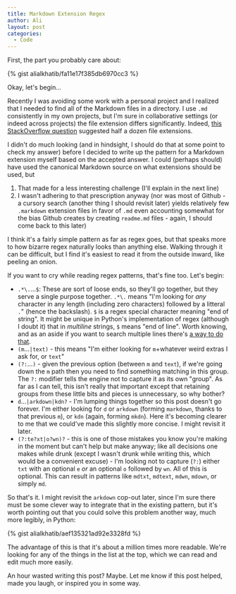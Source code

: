 ```yaml
---
title: Markdown Extension Regex
author: Ali
layout: post
categories:
  - Code
---
```

First, the part you probably care about:
    
{% gist alialkhatib/fa11e17f385db6970cc3 %}

Okay, let's begin...

Recently I was avoiding some work with a personal project and I realized that I needed to find all of the Markdown files in a directory. I use `.md` consistently in my own projects, but I'm sure in collaborative settings (or indeed across projects) the file extension differs significantly. Indeed, [this StackOverflow question](http://superuser.com/questions/249436/file-extension-for-markdown-files) suggested half a dozen file extensions.

I didn't do much looking (and in hindsight, I should do that at some point to check my answer) before I decided to write up the pattern for a Markdown extension myself based on the accepted answer. I could (perhaps should) have used the canonical Markdown source on what extensions should be used, but

1. That made for a less interesting challenge (I'll explain in the next line)
2. I wasn't adhering to that prescription anyway (nor was most of Github - a cursory search (another thing I should revisit later) yields relatively few `.markdown` extension files in favor of `.md` even accounting somewhat for the bias Github creates by creating `readme.md` files - again, I should come back to this later)

I think it's a fairly simple pattern as far as regex goes, but that speaks more to how bizarre regex naturally looks than anything else. Walking through it can be difficult, but I find it's easiest to read it from the outside inward, like peeling an onion.

If you want to cry while reading regex patterns, that's fine too. Let's begin:

- `.*\.`...`$`: These are sort of loose ends, so they'll go together, but they serve a single purpose together. `.*\.` means "I'm looking for *any* character in any length (including zero characters) followed by a litteral `.`" (hence the backslash). `$` is a regex special character meaning "end of string". It might be unique in Python's implementation of regex (although I doubt it) that in *multiline* strings, `$` means "end of line". Worth knowing, and as an aside if you want to search multiple lines there's [a way to do that](https://docs.python.org/3.4/library/re.html#re.M).
- `(m`...`|text)` - this means "I'm either looking for `m`+whatever weird extras I ask for, or `text`"
- `(?:`...`)` - given the previous option (between `m` and `text`), if we're going down the `m` path then you need to find something matching in this group. The `?:` modifier tells the engine not to capture it as its own "group". As far as I can tell, this isn't really that important except that retaining groups from these little bits and pieces is unnecessary, so why bother?
- `d`...`|arkdown|kdn?` - I'm lumping things together so this post doesn't go forever. I'm either looking for `d` or `arkdown` (forming `markdown`, thanks to that previous `m`), or `kdn` (again, forming `mkdn`). Here it's becoming clearer to me that we could've made this slightly more concise. I might revisit it later.
- `(?:te?xt|o?wn)?` - this is one of those mistakes you know you're making in the moment but can't help but make anyway; like all decisions one makes while drunk (except I wasn't drunk while writing this, which would be a convenient excuse) - I'm looking not to capture (`?:`) either `txt` with an optional `e` *or* an optional `o` followed by `wn`. All of this is optional. This can result in patterns like `mdtxt`, `mdtext`, `mdwn`, `mdown`, or simply `md`.

So that's it. I might revisit the `arkdown` cop-out later, since I'm sure there must be some clever way to integrate that in the existing pattern, but it's worth pointing out that you could solve this problem another way, much more legibly, in Python:

{% gist alialkhatib/aef135321ad92e3328fd %}

The advantage of this is that it's about a million times more readable. We're looking for any of the things in the list at the top, which we can read and edit much more easily.

An hour wasted writing this post? Maybe. Let me know if this post helped, made you laugh, or inspired you in some way.